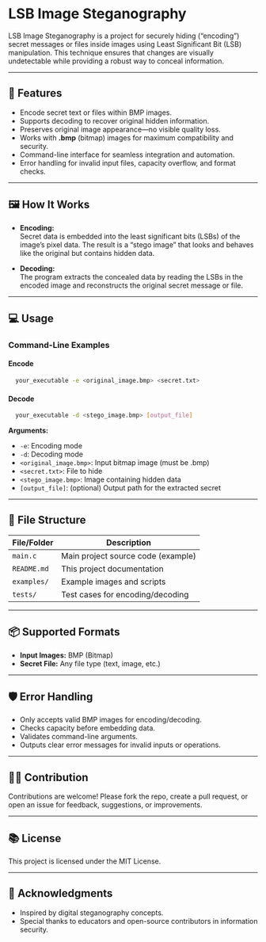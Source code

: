# LSB Image Steganography

LSB Image Steganography is a project for securely hiding (“encoding”) secret messages or files inside images using Least Significant Bit (LSB) manipulation. This technique ensures that changes are visually undetectable while providing a robust way to conceal information.

---

## 🚀 Features

- Encode secret text or files within BMP images.
- Supports decoding to recover original hidden information.
- Preserves original image appearance—no visible quality loss.
- Works with **.bmp** (bitmap) images for maximum compatibility and security.
- Command-line interface for seamless integration and automation.
- Error handling for invalid input files, capacity overflow, and format checks.

---

## 🖼️ How It Works

- **Encoding:**  
  Secret data is embedded into the least significant bits (LSBs) of the image’s pixel data. The result is a “stego image” that looks and behaves like the original but contains hidden data.

- **Decoding:**  
  The program extracts the concealed data by reading the LSBs in the encoded image and reconstructs the original secret message or file.

---

## 💻 Usage

### Command-Line Examples

#### Encode
```bash
  your_executable -e <original_image.bmp> <secret.txt>
```



#### Decode
```bash
  your_executable -d <stego_image.bmp> [output_file]
```


**Arguments:**
- `-e`: Encoding mode
- `-d`: Decoding mode
- `<original_image.bmp>`: Input bitmap image (must be .bmp)
- `<secret.txt>`: File to hide
- `<stego_image.bmp>`: Image containing hidden data
- `[output_file]`: (optional) Output path for the extracted secret

---

## 📝 File Structure

| File/Folder        | Description                                 |
|--------------------|---------------------------------------------|
| `main.c`           | Main project source code (example)          |
| `README.md`        | This project documentation                  |
| `examples/`        | Example images and scripts                  |
| `tests/`           | Test cases for encoding/decoding            |

---

## 📦 Supported Formats

- **Input Images:** BMP (Bitmap)
- **Secret File:** Any file type (text, image, etc.)

---

## 🛡️ Error Handling

- Only accepts valid BMP images for encoding/decoding.
- Checks capacity before embedding data.
- Validates command-line arguments.
- Outputs clear error messages for invalid inputs or operations.

---

## 👨‍💻 Contribution

Contributions are welcome! Please fork the repo, create a pull request, or open an issue for feedback, suggestions, or improvements.

---

## 📚 License

This project is licensed under the MIT License.

---

## 🙏 Acknowledgments

- Inspired by digital steganography concepts.
- Special thanks to educators and open-source contributors in information security.
